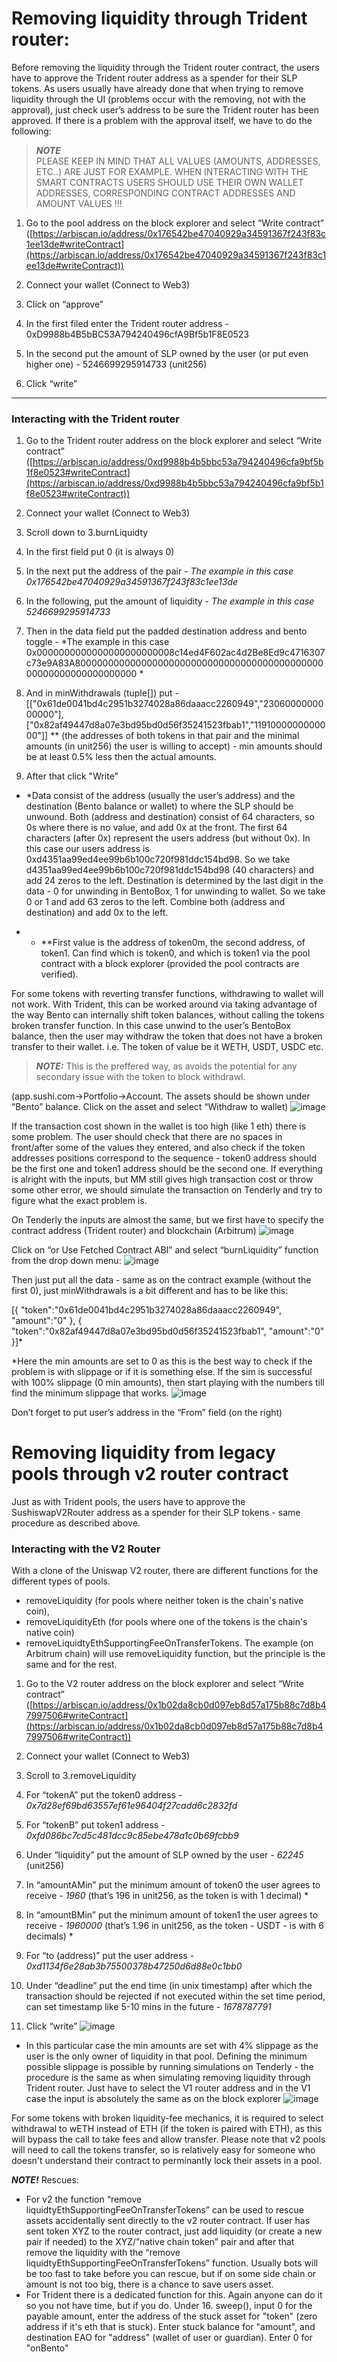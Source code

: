 
# Removing liquidity through Trident router:

Before removing the liquidity through the Trident router contract, the users have to approve the Trident router address as a spender for their SLP tokens. As users usually have already done that when trying to remove liquidity through the UI (problems occur with the removing, not with the approval), just check user’s address to be sure the Trident router has been approved. If there is a problem with the approval itself, we have to do the following:
> **_NOTE_**<br>
> PLEASE KEEP IN MIND THAT ALL VALUES (AMOUNTS, ADDRESSES, ETC..) ARE JUST FOR EXAMPLE. WHEN INTERACTING WITH THE SMART CONTRACTS USERS SHOULD USE THEIR OWN WALLET ADDRESSES, CORRESPONDING CONTRACT ADDRESSES AND AMOUNT VALUES !!!
1. Go to the pool address on the block explorer and select “Write contract” ([https://arbiscan.io/address/0x176542be47040929a34591367f243f83c1ee13de#writeContract](https://arbiscan.io/address/0x176542be47040929a34591367f243f83c1ee13de#writeContract))

2. Connect your wallet (Connect to Web3)

3. Click on “approve”

4. In the first filed enter the Trident router address - 0xD9988b4B5bBC53A794240496cfA9Bf5b1F8E0523

5. In the second put the amount of SLP owned by the user (or put even higher one) - 5246699295914733 (unit256)

6. Click “write”

---

### **Interacting with the Trident router**

1. Go to the Trident router address on the block explorer and select “Write contract” ([https://arbiscan.io/address/0xd9988b4b5bbc53a794240496cfa9bf5b1f8e0523#writeContract](https://arbiscan.io/address/0xd9988b4b5bbc53a794240496cfa9bf5b1f8e0523#writeContract))

2. Connect your wallet (Connect to Web3) 

3. Scroll down to 3.burnLiquidty

4. In the first field put 0 (it is always 0)

5. In the next put the address of the pair - *The example in this case 0x176542be47040929a34591367f243f83c1ee13de* 

6. In the following, put the amount of liquidity - *The example in this case 5246699295914733*

7. Then in the data field put the padded destination address and bento toggle - *The example in this case 0x0000000000000000000000008c14ed4F602ac4d2Be8Ed9c4716307c73e9A83A80000000000000000000000000000000000000000000000000000000000000000 *

8. And in minWithdrawals (tuple[]) put - [["0x61de0041bd4c2951b3274028a86daaacc2260949","2306000000000000"],["0x82af49447d8a07e3bd95bd0d56f35241523fbab1","1191000000000000"]] ** (the addresses of both tokens in that pair and the minimal amounts (in unit256) the user is willing to accept) - min amounts should be at least 0.5% less then the actual amounts.

9. After that click "Write”

- \*Data consist of the address (usually the user’s address) and the destination (Bento balance or wallet) to where the SLP should be unwound. Both (address and destination) consist of 64 characters, so 0s where there is no value, and add 0x at the front. The first 64 characters (after 0x) represent the users address (but without 0x). In this case our users address is 0xd4351aa99ed4ee99b6b100c720f981ddc154bd98. So we take d4351aa99ed4ee99b6b100c720f981ddc154bd98 (40 characters) and add 24 zeros to the left. Destination is determined by the last digit in the data - 0 for unwinding in BentoBox, 1 for unwinding to wallet. So we take 0 or 1 and add 63 zeros to the left. Combine both (address and destination) and add 0x to the left.

- - \*\*First value is the address of token0m, the second address, of token1. Can find which is token0, and which is token1 via the pool contract with a block explorer (provided the pool contracts are verified). 

For some tokens with reverting transfer functions, withdrawing to wallet will not work.
With Trident, this can be worked around via taking advantage of the way Bento can internally shift token balances, without calling the tokens broken transfer function.
In this case unwind to the user’s BentoBox balance, then the user may withdraw the token that does not have a broken transfer to their wallet.
i.e. The token of value be it WETH, USDT, USDC etc.
> **_NOTE:_** This is the preffered way, as avoids the potential for any secondary issue with the token to block withdrawl. 

 (app.sushi.com→Portfolio→Account. The assets should be shown under “Bento” balance. Click on the asset and select “Withdraw to wallet)
![image](https://user-images.githubusercontent.com/12489182/228105013-98845b12-6fc9-431e-a3af-84c22f76610b.png)

If the transaction cost shown in the wallet is too high (like 1 eth) there is some problem. The user should check that there are no spaces in front/after some of the values they entered, and also check if the token addresses positions correspond to the sequence - token0 address should be the first one and token1 address should be the second one. If everything is alright with the inputs, but MM still gives high transaction cost or throw some other error, we should simulate the transaction on Tenderly and try to figure what the exact problem is.

On Tenderly the inputs are almost the same, but we first have to specify the contract address (Trident router) and blockchain (Arbitrum)
![image](https://user-images.githubusercontent.com/12489182/228180735-6ad83b30-438f-454c-8c10-92bfa89e7fd0.png)

Click on “or Use Fetched Contract ABI” and select “burnLiquidity” function from the drop down menu:
![image](https://user-images.githubusercontent.com/12489182/228180891-e271c0f0-642a-4c1d-8c8b-f57fb1608ad0.png)

Then just put all the data  - same as on the contract example (without the first 0), just minWithdrawals is a bit different and has to be like this: 

[{ "token":"0x61de0041bd4c2951b3274028a86daaacc2260949", "amount":"0" }, { "token":"0x82af49447d8a07e3bd95bd0d56f35241523fbab1", "amount":"0" }]*

\*Here the min amounts are set to 0 as this is the best way to check if the problem is with slippage or if it is something else. If the sim is successful with 100% slippage (0 min amounts), then start playing with the numbers till find the minimum slippage that works.
![image](https://user-images.githubusercontent.com/12489182/228180973-ba4a9500-bd19-4cf7-8b56-cf325f36328a.png)

Don’t forget to put user’s address in the “From” field (on the right)

# Removing liquidity from legacy pools through v2 router contract

Just as with Trident pools, the users have to approve the SushiswapV2Router address as a spender for their SLP tokens - same procedure as described above.

### Interacting with the V2 Router 
With a clone of the Uniswap V2 router, there are different functions for the different types of pools. 
- removeLiquidity (for pools where neither token is the chain's native coin), 
- removeLiquidityEth (for pools where one of the tokens is the chain's native coin) 
- removeLiquidtyEthSupportingFeeOnTransferTokens. The example (on Arbitrum chain) will use removeLiquidity function, but the principle is the same and for the rest.

1. Go to the V2 router address on the block explorer and select “Write contract” ([https://arbiscan.io/address/0x1b02da8cb0d097eb8d57a175b88c7d8b47997506#writeContract](https://arbiscan.io/address/0x1b02da8cb0d097eb8d57a175b88c7d8b47997506#writeContract))

2. Connect your wallet (Connect to Web3) 

3. Scroll to 3.removeLiquidity

4. For “tokenA” put the token0 address - *0x7d28ef69bd63557ef61e96404f27cadd6c2832fd*

5. For “tokenB” put token1 address - *0xfd086bc7cd5c481dcc9c85ebe478a1c0b69fcbb9*

6. Under “liquidity” put the amount of SLP owned by the user - *62245* (unit256)

7. In “amountAMin” put the minimum amount of token0 the user agrees to receive - *1960* (that’s 196 in unit256, as the token is with 1 decimal) *

8. In “amountBMin” put the minimum amount of token1 the user agrees to receive - *1960000* (that’s 1.96 in unit256, as the token - USDT - is with 6 decimals) *

9. For “to (address)” put the user address - *0xd1134f6e28ab3b75500378b47250d6d88e0c1bb0*

10. Under “deadline” put the end time (in unix timestamp) after which the transaction should be rejected if not executed within the set time period, can set timestamp like 5-10 mins in the future - *1678787791*

11. Click “write”
![image](https://user-images.githubusercontent.com/12489182/228181967-93da3b63-6477-415a-b434-ac15ca3bbd16.png)
* In this particular case the min amounts are set with 4% slippage as the user is the only owner of liquidity in that pool. Defining the minimum possible slippage is possible by running simulations on Tenderly - the procedure is the same as when simulating removing liquidity through Trident router. Just have to select the V1 router address and in the V1 case the input is absolutely the same as on the block explorer
![image](https://user-images.githubusercontent.com/12489182/228182246-21357a0e-f4c4-42e6-b5e6-880ede755298.png)

For some tokens with broken liquidity-fee mechanics, it is required to select withdrawal to wETH instead of ETH (if the token is paired with ETH), as this will bypass the call to take fees and allow transfer.
Please note that v2 pools will need to call the tokens transfer, so is relatively easy for someone who doesn't understand their contract to perminantly lock their assets in a pool.

__*NOTE!*__ Rescues: <br>
- For v2 the function “remove liquidtyEthSupportingFeeOnTransferTokens” can be used to rescue assets accidentally sent directly to the v2 router contract. 
If user has sent token XYZ to the router contract, just add liquidity (or create a new pair if needed) to the XYZ/”native chain token” pair and after that remove the liquidity with the “remove liquidtyEthSupportingFeeOnTransferTokens” function. 
Usually bots will be too fast to take before you can rescue, but if on some side chain or amount is not too big, there is a chance to save users asset.
- For Trident there is a dedicated function for this. Again anyone can do it so you not have time, but if you do.
Under 16. sweep(), input 0 for the payable amount, enter the address of the stuck asset for "token" (zero address if it's eth that is stuck). Enter stuck balance for "amount", and destination EAO for "address" (wallet of user or guardian). Enter 0 for "onBento"
